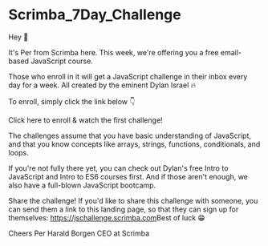 # Scrimba_7Day_Challenge

Hey 👋

It's Per from Scrimba here. This week, we're offering you a free email-based JavaScript course.

Those who enroll in it will get a JavaScript challenge in their inbox every day for a week. All created by the eminent Dylan Israel 🔥

To enroll, simply click the link below 👇

​Click here to enroll & watch the first challenge!​

The challenges assume that you have basic understanding of JavaScript, and that you know concepts like arrays, strings, functions, conditionals, and loops.

If you're not fully there yet, you can check out Dylan's free Intro to JavaScript and Intro to ES6 courses first. And if those aren't enough, we also have a full-blown JavaScript bootcamp.

Share the challenge!
If you'd like to share this challenge with someone, you can send them a link to this landing page, so that they can sign up for themselves: https://jschallenge.scrimba.com​
​
Best of luck 😁

Cheers
Per Harald Borgen
CEO at Scrimba
